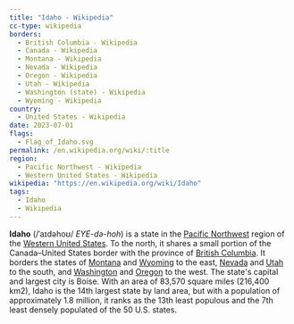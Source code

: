 ```yaml
---
title: "Idaho - Wikipedia"
cc-type: wikipedia
borders:
  - British Columbia - Wikipedia
  - Canada - Wikipedia
  - Montana - Wikipedia
  - Nevada - Wikipedia
  - Oregon - Wikipedia
  - Utah - Wikipedia
  - Washington (state) - Wikipedia
  - Wyoming - Wikipedia
country:
  - United States - Wikipedia
date: 2023-07-01
flags:
  - Flag_of_Idaho.svg
permalink: /en.wikipedia.org/wiki/:title
region:
  - Pacific Northwest - Wikipedia
  - Western United States - Wikipedia
wikipedia: "https://en.wikipedia.org/wiki/Idaho"
tags:
  - Idaho
  - Wikipedia
---
```

**Idaho** (/ˈaɪdəhoʊ/ *EYE-də-hoh*) is a state in the [Pacific Northwest](/en.wikipedia.org/wiki/Pacific_Northwest) region of the [Western United States](/en.wikipedia.org/wiki/Western_United_States). To the north, it shares a small portion of the Canada–United States border with the province of [British Columbia](/en.wikipedia.org/wiki/British_Columbia). It borders the states of [Montana](/en.wikipedia.org/wiki/Montana) and [Wyoming](/en.wikipedia.org/wiki/Wyoming) to the east, [Nevada](/en.wikipedia.org/wiki/Nevada) and [Utah](/en.wikipedia.org/wiki/Utah) to the south, and [Washington](/en.wikipedia.org/wiki/Washington_(state)) and [Oregon](/en.wikipedia.org/wiki/Oregon) to the west. The state's capital and largest city is Boise. With an area of 83,570 square miles (216,400 km2), Idaho is the 14th largest state by land area, but with a population of approximately 1.8 million, it ranks as the 13th least populous and the 7th least densely populated of the 50 U.S. states.